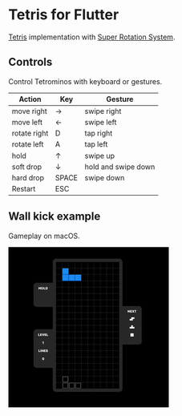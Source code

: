 # Tetris for Flutter

[Tetris](https://harddrop.com/wiki/Gameplay_overview) implementation
with [Super Rotation System](https://harddrop.com/wiki/SRS).

## Controls

Control Tetrominos with keyboard or gestures. 

| Action                  | Key   | Gesture                 |
|-------------------------|-------|-------------------------|
| move right              |   →   | swipe right             |
| move left               |   ←   | swipe left              |
| rotate right            |   D   | tap right               |
| rotate left             |   A   | tap left                |
| hold                    |   ↑   | swipe up                |
| soft drop               |   ↓   | hold and swipe down     |
| hard drop               | SPACE | swipe down              |
| Restart                 |  ESC  |                         |

## Wall kick example

Gameplay on macOS.

![gameplay](assets/tetris.gif "gameplay")
